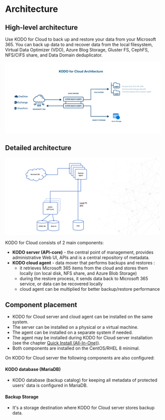 # Architecture

## High-level architecture

Use KODO for Cloud to back up and restore your data from your Microsoft 365. You can back up data to and recover data from the local filesystem, Virtual Data Optimizer \(VDO\), Azure Blog Storage, Gluster FS, CephFS, NFS/CIFS share, and Data Domain deduplicator.

![](../.gitbook/assets/kfc_architecture_2021_transparent.png)

## Detailed architecture

![](../.gitbook/assets/kodo-for-cloud-detailed-architecture.png)



KODO for Cloud consists of 2 main components:

* **KODO server \(API-core\)** - the central point of management, provides administrative Web UI, APIs and is a central repository of metadata.
* **KODO cloud agent** - data mover that performs backups and restores :
  * it retrieves Microsoft 365 items from the cloud and stores them locally \(on local disk,  NFS share, and Azure Blob Storage\)
  * during the restore process, it sends data back to Microsoft 365 service, or data can be recovered locally
  * cloud agent can be multiplied for better backup/restore performance

## Component placement

* KODO for Cloud server and cloud agent can be installed on the same system. 
* The server can be installed on a physical or a virtual machine.
* The agent can be installed on a separate system if needed.
* The agent may be installed during KODO for Cloud server installation \(see the chapter  [Quick Install \(All-In-One\)](../deployment/quick-install-all-in-one.md)\).
* Both components are installed on the CentOS/RHEL 8 minimal.

On KODO for Cloud server the following components are also configured:

#### KODO database \(MariaDB\) 

* KODO database \(backup catalog\) for keeping all metadata of protected users' data is configured in MariaDB. 

#### Backup Storage

* It's a storage destination where KODO for Cloud server stores backup data.

